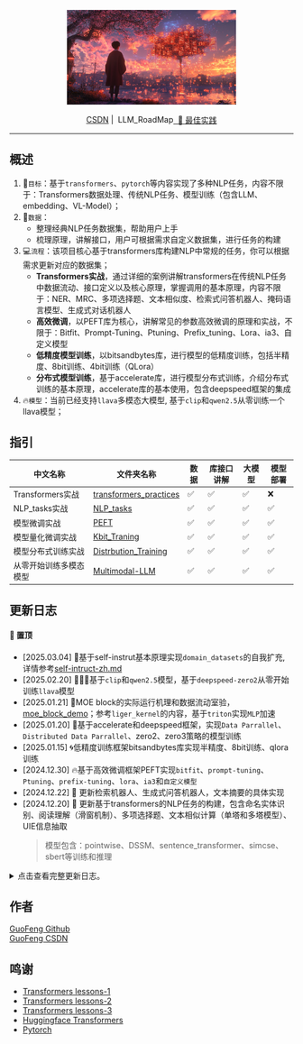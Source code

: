 <div align="center">

<img src="./assets/LLM_roadmap.png" width="300em" ></img> 


<span style="display: inline-flex; align-items: center; margin-right: 2px;">
   <a href="https://blog.csdn.net/weixin_46133588?spm=1011.2415.3001.5343" target="_blank"> CSDN</a> &nbsp;|
 </span>
  <span style="display: inline-flex; align-items: center; margin-left: 2px;">
   LLM_RoadMap <a href="README.md" target="_blank">&nbsp; 📖 最佳实践</a>
 </span>

</div>


---

## 概述

1. 🎯`目标`：基于`transformers`、`pytorch`等内容实现了多种NLP任务，内容不限于：Transformers数据处理、传统NLP任务、模型训练（包含LLM、embedding、VL-Model）；
2. 💽`数据`：
    - 整理经典NLP任务数据集，帮助用户上手
    - 梳理原理，讲解接口，用户可根据需求自定义数据集，进行任务的构建
3. 💻`流程`：该项目核心基于transformers库构建NLP中常规的任务，你可以根据需求更新对应的数据集；
    - **Transformers实战**，通过详细的案例讲解transformers在传统NLP任务中数据流动、接口定义以及核心原理，掌握调用的基本原理，内容不限于：NER、MRC、多项选择题、文本相似度、检索式问答机器人、掩码语言模型、生成式对话机器人
    - **高效微调**，以PEFT库为核心，讲解常见的参数高效微调的原理和实战，不限于：Bitfit、Prompt-Tuning、Ptuning、Prefix_tuning、Lora、ia3、自定义模型
    - **低精度模型训练**，以bitsandbytes库，进行模型的低精度训练，包括半精度、8bit训练、4bit训练（QLora）
    - **分布式模型训练**，基于accelerate库，进行模型分布式训练，介绍分布式训练的基本原理，accelerate库的基本使用，包含deepspeed框架的集成
4. 🔥`模型`：当前已经支持`llava`多模态大模型, 基于`clip`和`qwen2.5`从零训练一个llava模型；

## 指引

| 中文名称 | 文件夹名称| 数据 | 库接口讲解 | 大模型 | 模型部署 | 
|---------|----------|------|---------|--------|---------|
| Transformers实战 | [transformers_practices](./01-transformers_practices/README.md) | ✅  | ✅    | ✅   | ❌    | 
| NLP_tasks实战 | [NLP_tasks](./02-NLP_tasks/README.md) | ✅  | ✅  | ✅  | ✅ | 
| 模型微调实战 | [PEFT](./03-PEFT/README.md) | ✅  | ✅  | ✅  | ✅ | 
| 模型量化微调实战 | [Kbit_Traning](./04-Kbit_Training/README.md) | ✅  | ✅  | ✅  | ✅ | 
| 模型分布式训练实战 | [Distrbution_Training](./05-Distrbution_Training/README.md) | ✅  | ✅  | ✅  | ✅ | 
| 从零开始训练多模态模型 | [Multimodal-LLM](./06-Mutimodal-LLM/README.md) | ✅  | ✅  | ✅  | ✅ | 

## 更新日志

#### 📌 置顶
* [2025.03.04] 🍬基于self-instrut基本原理实现`domain_datasets`的自我扩充, 详情参考[self-intruct-zh.md](./02-NLP_tasks/self-instruct-zh/README.md)
* [2025.02.20] 🌟🌟🌟基于`clip`和`qwen2.5`模型，基于`deepspeed-zero2`从零开始训练`llava`模型
* [2025.01.21] 🚀MOE block的实际运行机理和数据流动室验，[moe_block_demo](./02-NLP_tasks/15-moe_block_demo.py)；参考`liger_kernel`的内容，基于`triton`实现`MLP`加速
* [2025.01.20] 💪基于accelerate和deepspeed框架，实现`Data Parrallel`、`Distributed Data Parrallel`、zero2、zero3策略的模型训练
* [2025.01.15] 🌀低精度训练框架bitsandbytes库实现半精度、8bit训练、qlora训练
* [2024.12.30] 🔥基于高效微调框架PEFT实现`bitfit`、`prompt-tuning`、`Ptuning`、`prefix-tuning`、`lora`、`ia3`和`自定义模型`
* [2024.12.22] 💫 更新检索机器人、生成式问答机器人，文本摘要的具体实现
* [2024.12.20] 💫 更新基于transformers的NLP任务的构建，包含命名实体识别、阅读理解（滑窗机制）、多项选择题、文本相似计算（单塔和多塔模型）、UIE信息抽取
    > 模型包含：pointwise、DSSM、sentence_transformer、simcse、sbert等训练和推理


<details> 
<summary>点击查看完整更新日志。</summary>

* [2024.12.13] ⭐️⭐️⭐️ Transformers_practices仓库更新，包含`pipeline`、`tokenizer`、`Model`加载与保存、模型训练流程搭建(`Datasets`、`Evaluate`、`Trainer`)

</details>


## 作者

[GuoFeng Github](https://github.com/hquzhuguofeng)<br>
[GuoFeng CSDN](https://blog.csdn.net/weixin_46133588?spm=1011.2415.3001.5343)


## 鸣谢


- [Transformers lessons-1](https://github.com/zyds/transformers-code)
- [Transformers lessons-2](https://github.com/HarderThenHarder/transformers_tasks.git)
- [Transformers lessons-3](https://github.com/yuanzhoulvpi2017/zero_nlp)
- [Huggingface Transformers](https://huggingface.co/docs/transformers/v4.27.2/zh/index)
- [Pytorch]()
